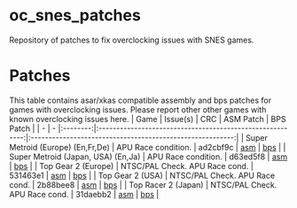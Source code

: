 # oc_snes_patches
Repository of patches to fix overclocking issues with SNES games.

# Patches
This table contains asar/xkas compatible assembly and bps patches for games with overclocking issues. Please report other other games with known overclocking issues here.
| Game                               | Issue(s)                       | CRC      | ASM Patch                                                 | BPS Patch                                                 |
| -                                  | -                              |:--------:|:---------------------------------------------------------:|:---------------------------------------------------------:|
| Super Metroid (Europe) (En,Fr,De)  | APU Race condition.            | ad2cbf9c | [asm](Super%20Metroid%20(Europe)%20(En%2CFr%2CDe).asm)    | [bps](Super%20Metroid%20(Europe)%20(En%2CFr%2CDe).bps)    |
| Super Metroid (Japan, USA) (En,Ja) | APU Race condition.            | d63ed5f8 | [asm](Super%20Metroid%20(Japan%2C%20USA)%20(En%2CJa).asm) | [bps](Super%20Metroid%20(Japan%2C%20USA)%20(En%2CJa).bps) |
| Top Gear 2 (Europe)                | NTSC/PAL Check. APU Race cond. | 531463e1 | [asm](Top%20Gear%202%20(Europe).asm)                      | [bps](Top%20Gear%202%20(Europe).bps)                      |
| Top Gear 2 (USA)                   | NTSC/PAL Check. APU Race cond. | 2b88bee8 | [asm](Top%20Gear%202%20(USA).asm)                         | [bps](Top%20Gear%202%20(USA).bps)                         |
| Top Racer 2 (Japan)                | NTSC/PAL Check. APU Race cond. | 31daebb2 | [asm](Top%20Rally%202%20(Japan).asm)                      | [bps](Top%20Rally%202%20(Japan).bps)                      |

 
